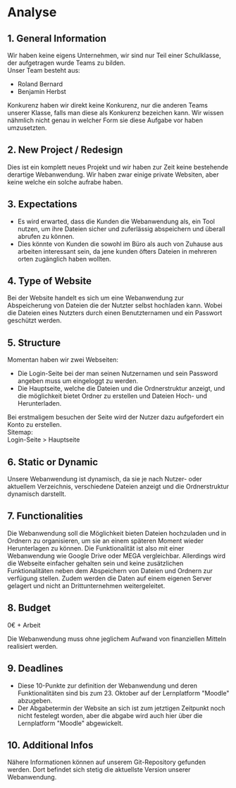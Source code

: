 Analyse
=======

## 1. General Information
Wir haben keine eigens Unternehmen, wir sind nur Teil einer Schulklasse, der aufgetragen wurde Teams zu bilden. <br>
Unser Team besteht aus:
- Roland Bernard
- Benjamin Herbst<br>

Konkurenz haben wir direkt keine Konkurenz, nur die anderen Teams unserer Klasse, 
falls man diese als Konkurenz bezeichen kann. Wir wissen nähmlich nicht genau in welcher Form sie diese 
Aufgabe vor haben umzusetzten.

## 2. New Project / Redesign
Dies ist ein komplett neues Projekt und wir haben zur Zeit keine bestehende derartige
Webanwendung. Wir haben zwar einige private Websiten, aber keine welche ein solche aufrabe haben.

## 3. Expectations
- Es wird erwarted, dass die Kunden die Webanwendung als, ein Tool nutzen, um ihre 
Dateien sicher und zuferlässig abspeichern und überall abrufen zu können.
- Dies könnte von Kunden die sowohl im Büro als auch von Zuhause aus arbeiten
interessant sein, da jene kunden öfters Dateien in mehreren orten zugänglich haben wollten.


## 4. Type of Website
Bei der Website handelt es sich um eine Webanwendung zur Abspeicherung von
Dateien die der Nutzter selbst hochladen kann. Wobei die Dateien eines Nutzters durch einen 
Benutzternamen und ein Passwort geschützt werden. 

## 5. Structure
Momentan haben wir zwei Webseiten: 
- Die Login-Seite bei der man seinen Nutzernamen und sein Password angeben muss um eingeloggt zu werden.
- Die Hauptseite, welche die Dateien und die Ordnerstruktur anzeigt, und die möglichkeit bietet 
Ordner zu erstellen und Dateien Hoch- und Herunterladen.

Bei erstmaligem besuchen der Seite wird der Nutzer dazu aufgefordert ein Konto zu erstellen. <br>
Sitemap: <br>
Login-Seite > Hauptseite

## 6. Static or Dynamic
Unsere Webanwendung ist dynamisch, da sie je nach Nutzer- oder aktuellem Verzeichnis,
verschiedene Dateien anzeigt und die Ordnerstruktur dynamisch darstellt.

## 7. Functionalities
Die Webanwendung soll die Möglichkeit bieten Dateien hochzuladen und in Ordnern
zu organisieren, um sie an einem späteren Moment wieder Herunterlagen zu können.
Die Funktionalität ist also mit einer Webanwendung wie Google Drive oder MEGA
vergleichbar. Allerdings wird die Webseite einfacher gehalten sein und keine
zusätzlichen Funktionalitäten neben dem Abspeichern von Dateien und Ordnern zur
verfügung stellen. Zudem werden die Daten auf einem eigenen Server gelagert und
nicht an Drittunternehmen weitergeleitet.

## 8. Budget
0€ + Arbeit

Die Webanwendung muss ohne jeglichem Aufwand von finanziellen Mitteln realisiert
werden.

## 9. Deadlines
- Diese 10-Punkte zur definition der Webanwendung und deren Funktionalitäten
sind bis zum 23. Oktober auf der Lernplatform "Moodle" abzugeben.
- Der Abgabetermin der Website an sich ist zum jetztigen Zeitpunkt noch nicht
festelegt worden, aber die abgabe wird auch hier über die Lernplatform "Moodle"
abgewickelt.   

## 10. Additional Infos
Nähere Informationen können auf unserem Git-Repository gefunden werden. Dort befindet sich stetig 
die aktuellste Version unserer Webanwendung.
